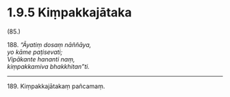 # 1.9.5 Kiṃpakkajātaka

(85.)

188\. _“Āyatiṃ dosaṃ nāññāya,_  
_yo kāme paṭisevati;_  
_Vipākante hananti naṃ,_  
_kiṃpakkamiva bhakkhitan”ti._  

---

189\. Kiṃpakkajātakaṃ pañcamaṃ.
